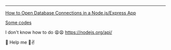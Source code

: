 ---
[How to Open Database Connections in a Node.js/Express App](https://medium.com/@tarkus/how-to-open-database-connections-in-a-node-js-express-app-e14b2de5d1f8)

[Some codes](https://gist.github.com/koistya/80eeb10a5b058abebe12#file-server-js)

I don't know how to do :weary::weary: 
https://nodejs.org/api/

:cherries: Help me :pray::v:
